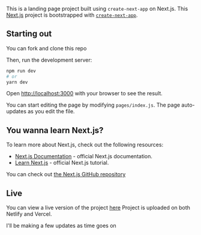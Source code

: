 This is a landing page project built using `create-next-app` on Next.js.
This [Next.js](https://nextjs.org/) project is bootstrapped with [`create-next-app`](https://github.com/zeit/next.js/tree/canary/packages/create-next-app).

## Starting out
You can fork and clone this repo

Then, run the development server:

```bash
npm run dev
# or
yarn dev
```

Open [http://localhost:3000](http://localhost:3000) with your browser to see the result.

You can start editing the page by modifying `pages/index.js`. The page auto-updates as you edit the file.

## You wanna learn Next.js?

To learn more about Next.js, check out the following resources:

- [Next.js Documentation](https://nextjs.org/docs) - official Next.js documentation.
- [Learn Next.js](https://nextjs.org/learn) - official Next.js tutorial.

You can check out [the Next.js GitHub repository](https://github.com/zeit/next.js/) 

## Live
You can view a live version of the project [here](https://betalandinginc.netlify.app)
Project is uploaded on both Netlify and Vercel.

I'll be making a few updates as time goes on
